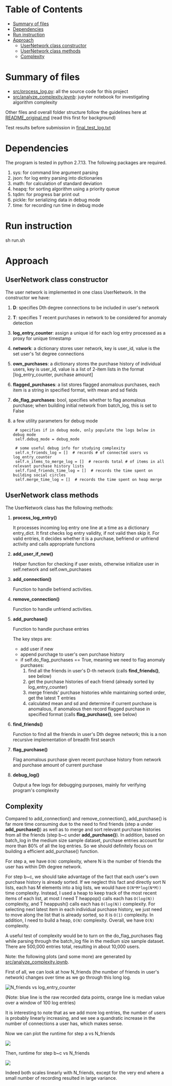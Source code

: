 Table of Contents
=================

  * [Summary of files](#summary-of-files)
  * [Dependencies](#dependencies)
  * [Run instruction](#run-instruction)
  * [Approach](#approach)
    * [UserNetwork class constructor](#usernetwork-class-constructor)
    * [UserNetwork class methods](#usernetwork-class-methods)
    * [Complexity](#complexity)

# Summary of files
* [src/process_log.py](src/process_log.py): all the source code for this project
* [src/analyze_complexity.ipynb](src/analyze_complexity.ipynb): jupyter notebook for investigating algorithm complexity

Other files and overall folder structure follow the guidelines here at [README_original.md](README_original.md) (read this first for background)

Test results before submission in [final_test_log.txt](final_test_log.txt)


# Dependencies
The program is tested in python 2.7.13. The following packages are required.

1. sys: for command line argument parsing 
2. json: for log entry parsing into dictionaries
3. math: for calculation of standard deviation
4. heapq: for sorting algorithm using a priority queue
5. tqdm: for progress bar print out
6. pickle: for serializing data in debug mode
7. time: for recording run time in debug mode

# Run instruction
sh run.sh


# Approach

## UserNetwork class constructor

The user network is implemented in one class UserNetwork. In the constructor we have:

1. **D**: specifies Dth degree connections to be included in user's network
2. **T**: specifies T recent purchases in network to be considered for anomaly detection
3. **log_entry_counter**: assign a unique id for each log entry processed as a proxy for unique timestamp
4. **network**: a dictionary stores user network, key is user_id, value is the set user's 1st degree connections
5. **own_purchases**: a dictionary stores the purchase history of individual users, key is user_id, value is a list of 2-item lists in the format \[log_entry_counter, purchase amount]
6. **flagged_purchases**: a list stores flagged anomalous purchases, each item is a string in specified format, with mean and sd fields
7. **do_flag_purchases**: bool, specifies whether to flag anomalous purchase; when building initial network from batch_log, this is set to False
8. a few utility parameters for debug mode

        # specifies if in debug mode, only populate the logs below in debug mode
        self.debug_mode = debug_mode

        # some useful debug info for studying complexity
        self.n_friends_log = []  # records # of connected users vs log_entry_counter
        self.n_items_to_merge_log = []  # records total # of items in all relevant purchase history lists
        self.find_friends_time_log = []  # records the time spent on building social circles
        self.merge_time_log = []  # records the time spent on heap merge

## UserNetwork class methods
The UserNetwork class has the following methods:

1. **process_log_entry()**

    It processes incoming log entry one line at a time as a dictionary entry_dict. It first checks log entry validity, if not valid then skip it. 
    For valid entries, it decides whether it is a purchase, befriend or unfriend activity and calls appropriate functions

2. **add_user_if_new()**

    Helper function for checking if user exists, otherwise initialize user in self.network and self.own_purchases 
    
3. **add_connection()**

    Function to handle befriend activities.
    
4. **remove_connection()**

    Function to handle unfriend activities.
    
5. **add_purchase()**

    Function to handle purchase entries
    
    The key steps are: 
    * add user if new
    * append purchage to user's own purchase history
    * if self.do_flag_purchases == True, meaning we need to flag anomaly purchases:
        1. find all the friends in user's D-th network (calls **find_friends()**, see below)
        2. get the purchase histories of each friend (already sorted by log_entry_counter)
        3. merge friends' purchase histories while maintaining sorted order, get the latest T entries
        4. calculated mean and sd and determine if current purchase is anomalous, 
        if anomalous then record flagged purchase in specified format (calls **flag_purchase()**, see below)
        
6. **find_friends()**

    Function to find all the friends in user's Dth degree network; this is a non recursive implementation of breadth first search

7. **flag_purchase()**

    Flag anomalous purchase given recent purchase history from network and purchase amount of current purchase
    
8. **debug_log()**

    Output a few logs for debugging purposes, mainly for verifying program's complexity
    
## Complexity

Compared to add_connection() and remove_connection(), add_purchase() is far more time consuming due to the need to find friends 
(step a under **add_purchase()**) 
as well as to merge and sort relevant purchase histories from all the friends (step b~c under **add_purchase()**).
In addition, based on batch_log in the medium size sample dataset, purchase entries account for more than 80% of all the log entries.
So we should definitely focus on building a efficient add_purchase() function.

For step a, we have ```O(N)``` complexity, where N is the number of friends the user has within Dth degree network.

For step b~c, we should take advantage of the fact that each user's own purchase history is already sorted. If we neglect this fact and directly sort
N lists, each has M elements into a big lists, we would have ```O(N*M*log(N*M))``` time complexity. 
Instead, I used a heap to keep track of the most recent items of each list, at most I need T heappop() calls each has ```O(log(N))``` complexity, 
and T heappush() calls each has ```O(log(N))``` complexity. For selecting next latest item in each individual purchase history, we just need to move along the
list that is already sorted, so it is ```O(1)``` complexity. In addition, I need to build a heap, ```O(N)``` complexity. 
Overall, we have ```O(N)``` complexity. 

A useful test of complexity would be to turn on the do_flag_purchases flag while parsing through the batch_log file in the medium size sample dataset. 
There are 500,000 entries total, resulting in about 10,000 users.

Note: the following plots (and some more) are generated by [src/analyze_complexity.ipynb](src/analyze_complexity.ipynb).

First of all, we can look at how N_friends (the number of friends in user's network) changes over time as we go through this long log.

![N_friends vs log_entry_counter](images/N_friends.png)

(Note: blue line is the raw recorded data points, orange line is median value over a window of 100 log entries)

It is interesting to note that as we add more log entries, the number of users is probably linearly increasing, and we see a quandratic increase
in the number of connections a user has, which makes sense.

Now we can plot the runtime for step a vs N_friends

![](images/merge_time_vs_N_friends.png)

Then, runtime for step b~c vs N_friends

![](images/find_friends_time_vs_N_friends.png)

Indeed both scales linearly with N_friends, except for the very end where a small number of recording resulted in large variance.





